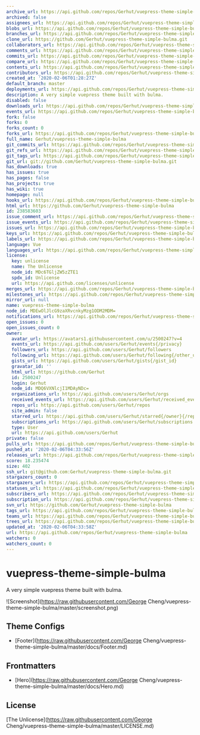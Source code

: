 ```yaml
---
archive_url: https://api.github.com/repos/Gerhut/vuepress-theme-simple-bulma/{archive_format}{/ref}
archived: false
assignees_url: https://api.github.com/repos/Gerhut/vuepress-theme-simple-bulma/assignees{/user}
blobs_url: https://api.github.com/repos/Gerhut/vuepress-theme-simple-bulma/git/blobs{/sha}
branches_url: https://api.github.com/repos/Gerhut/vuepress-theme-simple-bulma/branches{/branch}
clone_url: https://github.com/Gerhut/vuepress-theme-simple-bulma.git
collaborators_url: https://api.github.com/repos/Gerhut/vuepress-theme-simple-bulma/collaborators{/collaborator}
comments_url: https://api.github.com/repos/Gerhut/vuepress-theme-simple-bulma/comments{/number}
commits_url: https://api.github.com/repos/Gerhut/vuepress-theme-simple-bulma/commits{/sha}
compare_url: https://api.github.com/repos/Gerhut/vuepress-theme-simple-bulma/compare/{base}...{head}
contents_url: https://api.github.com/repos/Gerhut/vuepress-theme-simple-bulma/contents/{+path}
contributors_url: https://api.github.com/repos/Gerhut/vuepress-theme-simple-bulma/contributors
created_at: '2020-02-06T01:28:27Z'
default_branch: master
deployments_url: https://api.github.com/repos/Gerhut/vuepress-theme-simple-bulma/deployments
description: A very simple vuepress theme built with bulma.
disabled: false
downloads_url: https://api.github.com/repos/Gerhut/vuepress-theme-simple-bulma/downloads
events_url: https://api.github.com/repos/Gerhut/vuepress-theme-simple-bulma/events
fork: false
forks: 0
forks_count: 0
forks_url: https://api.github.com/repos/Gerhut/vuepress-theme-simple-bulma/forks
full_name: Gerhut/vuepress-theme-simple-bulma
git_commits_url: https://api.github.com/repos/Gerhut/vuepress-theme-simple-bulma/git/commits{/sha}
git_refs_url: https://api.github.com/repos/Gerhut/vuepress-theme-simple-bulma/git/refs{/sha}
git_tags_url: https://api.github.com/repos/Gerhut/vuepress-theme-simple-bulma/git/tags{/sha}
git_url: git://github.com/Gerhut/vuepress-theme-simple-bulma.git
has_downloads: true
has_issues: true
has_pages: false
has_projects: true
has_wiki: true
homepage: null
hooks_url: https://api.github.com/repos/Gerhut/vuepress-theme-simple-bulma/hooks
html_url: https://github.com/Gerhut/vuepress-theme-simple-bulma
id: 238583603
issue_comment_url: https://api.github.com/repos/Gerhut/vuepress-theme-simple-bulma/issues/comments{/number}
issue_events_url: https://api.github.com/repos/Gerhut/vuepress-theme-simple-bulma/issues/events{/number}
issues_url: https://api.github.com/repos/Gerhut/vuepress-theme-simple-bulma/issues{/number}
keys_url: https://api.github.com/repos/Gerhut/vuepress-theme-simple-bulma/keys{/key_id}
labels_url: https://api.github.com/repos/Gerhut/vuepress-theme-simple-bulma/labels{/name}
language: Vue
languages_url: https://api.github.com/repos/Gerhut/vuepress-theme-simple-bulma/languages
license:
  key: unlicense
  name: The Unlicense
  node_id: MDc6TGljZW5zZTE1
  spdx_id: Unlicense
  url: https://api.github.com/licenses/unlicense
merges_url: https://api.github.com/repos/Gerhut/vuepress-theme-simple-bulma/merges
milestones_url: https://api.github.com/repos/Gerhut/vuepress-theme-simple-bulma/milestones{/number}
mirror_url: null
name: vuepress-theme-simple-bulma
node_id: MDEwOlJlcG9zaXRvcnkyMzg1ODM2MDM=
notifications_url: https://api.github.com/repos/Gerhut/vuepress-theme-simple-bulma/notifications{?since,all,participating}
open_issues: 0
open_issues_count: 0
owner:
  avatar_url: https://avatars1.githubusercontent.com/u/2500247?v=4
  events_url: https://api.github.com/users/Gerhut/events{/privacy}
  followers_url: https://api.github.com/users/Gerhut/followers
  following_url: https://api.github.com/users/Gerhut/following{/other_user}
  gists_url: https://api.github.com/users/Gerhut/gists{/gist_id}
  gravatar_id: ''
  html_url: https://github.com/Gerhut
  id: 2500247
  login: Gerhut
  node_id: MDQ6VXNlcjI1MDAyNDc=
  organizations_url: https://api.github.com/users/Gerhut/orgs
  received_events_url: https://api.github.com/users/Gerhut/received_events
  repos_url: https://api.github.com/users/Gerhut/repos
  site_admin: false
  starred_url: https://api.github.com/users/Gerhut/starred{/owner}{/repo}
  subscriptions_url: https://api.github.com/users/Gerhut/subscriptions
  type: User
  url: https://api.github.com/users/Gerhut
private: false
pulls_url: https://api.github.com/repos/Gerhut/vuepress-theme-simple-bulma/pulls{/number}
pushed_at: '2020-02-06T04:33:56Z'
releases_url: https://api.github.com/repos/Gerhut/vuepress-theme-simple-bulma/releases{/id}
score: 18.235474
size: 402
ssh_url: git@github.com:Gerhut/vuepress-theme-simple-bulma.git
stargazers_count: 0
stargazers_url: https://api.github.com/repos/Gerhut/vuepress-theme-simple-bulma/stargazers
statuses_url: https://api.github.com/repos/Gerhut/vuepress-theme-simple-bulma/statuses/{sha}
subscribers_url: https://api.github.com/repos/Gerhut/vuepress-theme-simple-bulma/subscribers
subscription_url: https://api.github.com/repos/Gerhut/vuepress-theme-simple-bulma/subscription
svn_url: https://github.com/Gerhut/vuepress-theme-simple-bulma
tags_url: https://api.github.com/repos/Gerhut/vuepress-theme-simple-bulma/tags
teams_url: https://api.github.com/repos/Gerhut/vuepress-theme-simple-bulma/teams
trees_url: https://api.github.com/repos/Gerhut/vuepress-theme-simple-bulma/git/trees{/sha}
updated_at: '2020-02-06T04:33:58Z'
url: https://api.github.com/repos/Gerhut/vuepress-theme-simple-bulma
watchers: 0
watchers_count: 0
---
```


# vuepress-theme-simple-bulma

A very simple vuepress theme built with bulma.

![Screenshot](https://raw.githubusercontent.com/George Cheng/vuepress-theme-simple-bulma/master/screenshot.png)

## Theme Configs

- [Footer](https://raw.githubusercontent.com/George Cheng/vuepress-theme-simple-bulma/master/docs/Footer.md)

## Frontmatters

- [Hero](https://raw.githubusercontent.com/George Cheng/vuepress-theme-simple-bulma/master/docs/Hero.md)

## License

[The Unlicense](https://raw.githubusercontent.com/George Cheng/vuepress-theme-simple-bulma/master/LICENSE.md)
